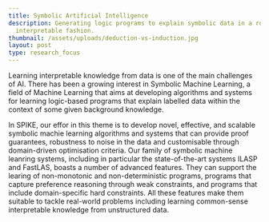 ```yaml
---
title: Symbolic Artificial Intelligence
description: Generating logic programs to explain symbolic data in a robust and
  interpretable fashion.
thumbnail: /assets/uploads/deduction-vs-induction.jpg
layout: post
type: research_focus
---
```

Learning interpretable knowledge from data is one of the main challenges of AI. There has been a growing interest in Symbolic Machine Learning, a field of Machine Learning that aims at developing algorithms and systems for learning logic-based programs that explain labelled data within the context of some given background knowledge. 

In SPIKE, our effor in this theme is to develop novel, effective, and scalable symbolic machie learning algorithms and systems that can provide proof guarantees, robustness to noise in the data and customisable through domain-driven optimisation criteria. Our family of symbolic machine leanring systems, including in particular the state-of-the-art systems ILASP and FastLAS, boasts a number of advanced features. They can support the learing of non-monotonic and non-deterministic programs, programs that capture preference reasoning through weak constraints, and programs that include domain-specific hard constraints. All these features make them suitable to tackle real-world problems including learning common-sense interpretable knowledge from unstructured data.